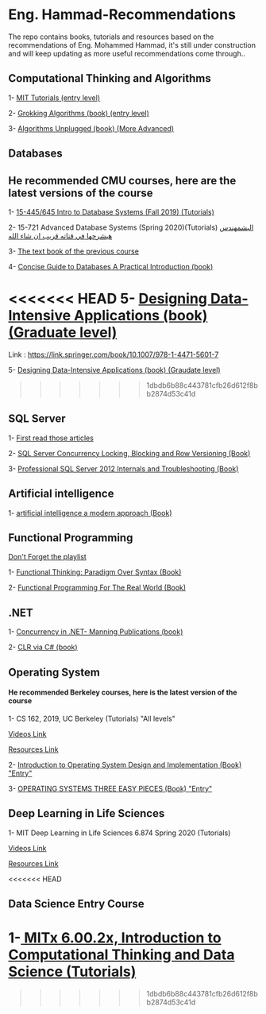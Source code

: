 # Eng. Hammad-Recommendations
The repo contains books, tutorials and resources based on the recommendations of Eng. Mohammed Hammad, it's still under construction and will keep updating as more useful recommendations come through..
## Computational Thinking and Algorithms

1- <a href="https://m.youtube.com/watch?v=Q_itdXI3YeE&list=PLRJdqdXieSHN0U9AdnmwD-9QcR9hmw04d&index=1" target="_blank">MIT Tutorials (entry level)</a>

2- <a href="https://bit.ly/3xl71jO" target="_blank"> Grokking Algorithms (book) (entry level) </a>

3- <a href="https://link.springer.com/book/10.1007/978-3-642-15328-0" target="_blank"> Algorithms Unplugged (book) (More Advanced) </a>

## Databases

## He recommended CMU courses, here are the latest versions of the course
1- <a href="https://www.youtube.com/playlist?list=PLSE8ODhjZXjbohkNBWQs_otTrBTrjyohi" target="_blank"> 15-445/645 Intro to Database Systems  (Fall 2019) (Tutorials)</a>

2-  15-721 Advanced Database Systems (Spring 2020)(Tutorials)
<a href="https://www.youtube.com/playlist?list=PLSE8ODhjZXjasmrEd2_Yi1deeE360zv5O" target="_blank">
البشمهندس هيشرحها في قناته قريب ان شاء الله

</a>

3- <a href="https://www.db-book.com/db7/index.html" target="_blank"> The text book of the previous course</a>


4- <a href="https://link.springer.com/book/10.1007/978-1-4471-5601-7" target="_blank">Concise Guide to Databases A Practical Introduction (book)</a>

<<<<<<< HEAD
5- <a href="https://github.com/Yang-Yanxiang/Designing-Data-Intensive-Applications/blob/master/Designing%20Data%20Intensive%20Applications.pdf" target="_blank" > Designing Data-Intensive Applications (book) (Graduate level)</a>
=======
Link : https://link.springer.com/book/10.1007/978-1-4471-5601-7

5- <a href="https://github.com/Yang-Yanxiang/Designing-Data-Intensive-Applications/blob/master/Designing%20Data%20Intensive%20Applications.pdf" target="_blank" > Designing Data-Intensive Applications (book) (Graudate level)</a>
>>>>>>> 1dbdb6b88c443781cfb26d612f8bb2874d53c41d

## SQL Server

1- <a href="https://www.facebook.com/mohamed.hamedhammad/posts/2495377697201432" target="_blank"> First read those articles
</a>

2- <a href="https://www.red-gate.com/library/sql-server-concurrency-locking-blocking-and-row-versioning" target="_blank"> SQL Server Concurrency Locking, Blocking and Row Versioning  (Book)

</a>

3- <a href="http://2.droppdf.com/files/uXeQV/professional-sql-server-2012-internals-and-troubleshooting.pdf" target="_blank"> Professional SQL Server 2012 Internals and Troubleshooting (Book)
</a>



## Artificial intelligence

1- <a href="https://www.cin.ufpe.br/~tfl2/artificial-intelligence-modern-approach.9780131038059.25368.pdf" target="_blank"> artificial intelligence a modern approach  (Book)</a>

## Functional Programming
<a href="https://www.youtube.com/playlist?list=PLpbZuj8hP-I6F-Zj1Ay8nQ1rMnmFnlK2f" target="_blank"> Don't Forget the playlist </a>

1- <a href="https://oiipdf.com/download/2680" target="_blank"> Functional Thinking: Paradigm Over Syntax (Book) </a>

2- <a href=" https://doc.lagout.org/programmation/Functional%20Programming/Functional%20Programming%20For%20The%20Real%20World.pdf" target="_blank"> Functional Programming For The Real World (Book) </a>

## .NET

1- <a href="https://itbook.store/files/9781617292996/chapter7.pdf" target="_blank"> Concurrency in .NET- Manning Publications (book)</a>


2- <a href="http://sd.blackball.lv/library/CLR_via_CSharp_(Jeffrey_Richter_4th_Edition).pdf" target="_blank"> CLR via C#  (book) </a>

## Operating System
#### He recommended Berkeley courses, here is the latest version of the course
1- CS 162, 2019, UC Berkeley (Tutorials) "All levels"

<a href="https://www.bilibili.com/video/BV1e7411B7Ja?p=3" target="_blank"> Videos Link </a>

<a href="https://inst.eecs.berkeley.edu/~cs162/sp19/" target="_blank"> Resources Link </a>

2- <a href="https://www.springer.com/gp/book/9781846288425" target="_blank"> Introduction to Operating System Design and Implementation (Book) "Entry" </a>

3- <a href="https://pages.cs.wisc.edu/~remzi/OSTEP/" target="_blank"> OPERATING SYSTEMS THREE EASY PIECES (Book) "Entry" </a>

##  Deep Learning in Life Sciences

1- MIT Deep Learning in Life Sciences 6.874 Spring 2020 (Tutorials)

<a href="https://www.youtube.com/playlistlist=PLypiXJdtIca5ElZMWHl4HMeyle2AzUgVB" target="_blank"> Videos Link</a>

<a href="https://mit6874.github.io/?fbclid=IwAR1Kg-k_QVFUDhSD4BzmQCKuW7MObuq5JUSj-VSmDALOF86FIn8-JZO2kEY
" target="_blank"> Resources Link </a>

<<<<<<< HEAD

## Data Science Entry Course

1-<a href="https://courses.edx.org/.../course-v1:MITx+6.00.../course/" target="_blank"> MITx 6.00.2x, Introduction to Computational Thinking and Data Science (Tutorials) </a>
=======
>>>>>>> 1dbdb6b88c443781cfb26d612f8bb2874d53c41d
